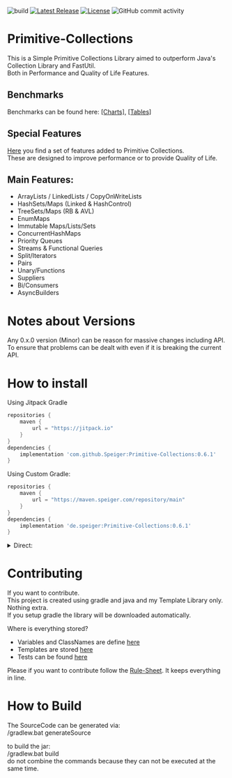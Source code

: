![build](https://github.com/Speiger/Primitive-Collections/actions/workflows/build_validator.yml/badge.svg)
[![Latest Release](https://jitpack.io/v/Speiger/Primitive-Collections.svg)](https://jitpack.io/#Speiger/Primitive-Collections)
[![License](https://img.shields.io/badge/License-Apache_2.0-blue.svg)](https://opensource.org/licenses/Apache-2.0)
![GitHub commit activity](https://img.shields.io/github/commit-activity/m/Speiger/Primitive-Collections)
# Primitive-Collections
This is a Simple Primitive Collections Library aimed to outperform Java's Collection Library and FastUtil.  
Both in Performance and Quality of Life Features.  

## Benchmarks
Benchmarks can be found here: [[Charts]](https://github.com/Speiger/Primitive-Collections-Benchmarks/blob/master/BENCHMARKS-CHARTS.md), [[Tables]](https://github.com/Speiger/Primitive-Collections-Benchmarks/blob/master/BENCHMARKS.md)

## Special Features
[Here](features.md) you find a set of features added to Primitive Collections.   
These are designed to improve performance or to provide Quality of Life.  

## Main Features:      
- ArrayLists / LinkedLists / CopyOnWriteLists
- HashSets/Maps (Linked & HashControl)
- TreeSets/Maps (RB & AVL)
- EnumMaps
- Immutable Maps/Lists/Sets
- ConcurrentHashMaps
- Priority Queues
- Streams & Functional Queries
- Split/Iterators
- Pairs
- Unary/Functions
- Suppliers
- Bi/Consumers
- AsyncBuilders  

# Notes about Versions
Any 0.x.0 version (Minor) can be reason for massive changes including API.     
To ensure that problems can be dealt with even if it is breaking the current API.     

# How to install
Using Jitpack Gradle
```gradle
repositories {
    maven {
        url = "https://jitpack.io"
    }
}
dependencies {
	implementation 'com.github.Speiger:Primitive-Collections:0.6.1'
}
```
Using Custom Gradle:
```gradle
repositories {
    maven {
        url = "https://maven.speiger.com/repository/main"
    }
}
dependencies {
	implementation 'de.speiger:Primitive-Collections:0.6.1'
}
```

<details>
<summary>Direct: </summary>
<p>

| Version 	| Jar                                                                                                                          	| Sources                                                                                                                              	| Java Doc                                                                                                                             	|
|---------	|------------------------------------------------------------------------------------------------------------------------------	|--------------------------------------------------------------------------------------------------------------------------------------	|--------------------------------------------------------------------------------------------------------------------------------------	|
| 0.6.1   	| [Download](https://maven.speiger.com/repository/main/de/speiger/Primitive-Collections/0.6.1/Primitive-Collections-0.6.1.jar) 	| [Download](https://maven.speiger.com/repository/main/de/speiger/Primitive-Collections/0.6.1/Primitive-Collections-0.6.1-sources.jar) 	| [Download](https://maven.speiger.com/repository/main/de/speiger/Primitive-Collections/0.6.1/Primitive-Collections-0.6.1-javadoc.jar) 	|
| 0.6.0   	| [Download](https://maven.speiger.com/repository/main/de/speiger/Primitive-Collections/0.6.0/Primitive-Collections-0.6.0.jar) 	| [Download](https://maven.speiger.com/repository/main/de/speiger/Primitive-Collections/0.6.0/Primitive-Collections-0.6.0-sources.jar) 	| [Download](https://maven.speiger.com/repository/main/de/speiger/Primitive-Collections/0.6.0/Primitive-Collections-0.6.0-javadoc.jar) 	|
| 0.5.3   	| [Download](https://maven.speiger.com/repository/main/de/speiger/Primitive-Collections/0.5.3/Primitive-Collections-0.5.3.jar) 	| [Download](https://maven.speiger.com/repository/main/de/speiger/Primitive-Collections/0.5.3/Primitive-Collections-0.5.3-sources.jar) 	| [Download](https://maven.speiger.com/repository/main/de/speiger/Primitive-Collections/0.5.3/Primitive-Collections-0.5.3-javadoc.jar) 	|
| 0.5.2   	| [Download](https://maven.speiger.com/repository/main/de/speiger/Primitive-Collections/0.5.2/Primitive-Collections-0.5.2.jar) 	| [Download](https://maven.speiger.com/repository/main/de/speiger/Primitive-Collections/0.5.2/Primitive-Collections-0.5.2-sources.jar) 	| [Download](https://maven.speiger.com/repository/main/de/speiger/Primitive-Collections/0.5.2/Primitive-Collections-0.5.2-javadoc.jar) 	|
| 0.5.1   	| [Download](https://maven.speiger.com/repository/main/de/speiger/Primitive-Collections/0.5.1/Primitive-Collections-0.5.1.jar) 	| [Download](https://maven.speiger.com/repository/main/de/speiger/Primitive-Collections/0.5.1/Primitive-Collections-0.5.1-sources.jar) 	| [Download](https://maven.speiger.com/repository/main/de/speiger/Primitive-Collections/0.5.1/Primitive-Collections-0.5.1-javadoc.jar) 	|
| 0.5.0   	| [Download](https://maven.speiger.com/repository/main/de/speiger/Primitive-Collections/0.5.0/Primitive-Collections-0.5.0.jar) 	| [Download](https://maven.speiger.com/repository/main/de/speiger/Primitive-Collections/0.5.0/Primitive-Collections-0.5.0-sources.jar) 	| [Download](https://maven.speiger.com/repository/main/de/speiger/Primitive-Collections/0.5.0/Primitive-Collections-0.5.0-javadoc.jar) 	|
| 0.4.5   	| [Download](https://maven.speiger.com/repository/main/de/speiger/Primitive-Collections/0.4.5/Primitive-Collections-0.4.5.jar) 	| [Download](https://maven.speiger.com/repository/main/de/speiger/Primitive-Collections/0.4.5/Primitive-Collections-0.4.5-sources.jar) 	| [Download](https://maven.speiger.com/repository/main/de/speiger/Primitive-Collections/0.4.5/Primitive-Collections-0.4.5-javadoc.jar) 	|
| 0.4.4   	| [Download](https://maven.speiger.com/repository/main/de/speiger/Primitive-Collections/0.4.4/Primitive-Collections-0.4.4.jar) 	| [Download](https://maven.speiger.com/repository/main/de/speiger/Primitive-Collections/0.4.4/Primitive-Collections-0.4.4-sources.jar) 	| [Download](https://maven.speiger.com/repository/main/de/speiger/Primitive-Collections/0.4.4/Primitive-Collections-0.4.4-javadoc.jar) 	|
| 0.4.3   	| [Download](https://maven.speiger.com/repository/main/de/speiger/Primitive-Collections/0.4.3/Primitive-Collections-0.4.3.jar) 	| [Download](https://maven.speiger.com/repository/main/de/speiger/Primitive-Collections/0.4.3/Primitive-Collections-0.4.3-sources.jar) 	| [Download](https://maven.speiger.com/repository/main/de/speiger/Primitive-Collections/0.4.3/Primitive-Collections-0.4.3-javadoc.jar) 	|
| 0.4.2   	| [Download](https://maven.speiger.com/repository/main/de/speiger/Primitive-Collections/0.4.2/Primitive-Collections-0.4.2.jar) 	| [Download](https://maven.speiger.com/repository/main/de/speiger/Primitive-Collections/0.4.2/Primitive-Collections-0.4.2-sources.jar) 	| [Download](https://maven.speiger.com/repository/main/de/speiger/Primitive-Collections/0.4.2/Primitive-Collections-0.4.2-javadoc.jar) 	|
| 0.4.1   	| [Download](https://maven.speiger.com/repository/main/de/speiger/Primitive-Collections/0.4.1/Primitive-Collections-0.4.1.jar) 	| [Download](https://maven.speiger.com/repository/main/de/speiger/Primitive-Collections/0.4.1/Primitive-Collections-0.4.1-sources.jar) 	| [Download](https://maven.speiger.com/repository/main/de/speiger/Primitive-Collections/0.4.1/Primitive-Collections-0.4.1-javadoc.jar) 	|
| 0.4.0   	| [Download](https://maven.speiger.com/repository/main/de/speiger/Primitive-Collections/0.4.0/Primitive-Collections-0.4.0.jar) 	| [Download](https://maven.speiger.com/repository/main/de/speiger/Primitive-Collections/0.4.0/Primitive-Collections-0.4.0-sources.jar) 	| [Download](https://maven.speiger.com/repository/main/de/speiger/Primitive-Collections/0.4.0/Primitive-Collections-0.4.0-javadoc.jar) 	|
| 0.3.6   	| [Download](https://maven.speiger.com/repository/main/de/speiger/Primitive-Collections/0.3.6/Primitive-Collections-0.3.6.jar) 	| [Download](https://maven.speiger.com/repository/main/de/speiger/Primitive-Collections/0.3.6/Primitive-Collections-0.3.6-sources.jar) 	| [Download](https://maven.speiger.com/repository/main/de/speiger/Primitive-Collections/0.3.6/Primitive-Collections-0.3.6-javadoc.jar) 	|

</p>
</details>

# Contributing
If you want to contribute.      
This project is created using gradle and java and my Template Library only. Nothing extra.      
If you setup gradle the library will be downloaded automatically.      

Where is everything stored?
- Variables and ClassNames are define [here](src/builder/java/speiger/src/builder/GlobalVariables.java)
- Templates are stored [here](src/builder/resources/speiger/assets/collections/templates)
- Tests can be found [here](src/test/java/speiger/src/collections)

Please if you want to contribute follow the [Rule-Sheet](RuleSheet.md). It keeps everything in line.


# How to Build

The SourceCode can be generated via:     
/gradlew.bat generateSource      

to build the jar:           
/gradlew.bat build      
do not combine the commands because they can not be executed at the same time.      
